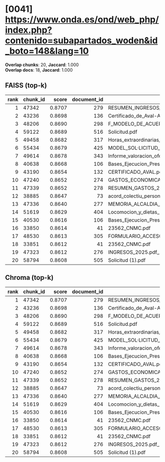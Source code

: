# [0041] https://www.onda.es/ond/web_php/index.php?contenido=subapartados_woden&id_boto=148&lang=10

**Overlap chunks**: 20, **Jaccard**: 1.000  
**Overlap docs**: 18, **Jaccard**: 1.000

## FAISS (top-k)
rank | chunk_id | score | document_id | title
---:|---|---:|---:|---
1 | 47342 | 0.8707 | 279 | RESUMEN_INGRESOS_2025.pdf_1742285328909.pdf
2 | 43236 | 0.8698 | 136 | Certificado_de_Aval-Ayuntamiento_de_Onda_Servicios_AGE_logo.pdf
3 | 48206 | 0.8690 | 298 | F_MODELO_DE_ACUERDO_SOL_AYC_RED_INTERIOR_PARA_AUTOCONSUMO_PROYECTO_PABELLON.pdf
4 | 59122 | 0.8689 | 516 | Solicitud.pdf
5 | 49458 | 0.8682 | 317 | Horas_extraordinarias_junio.pdf
6 | 55434 | 0.8679 | 425 | MODEL_SOL·LICITUD_ESCOLETA_ESTIU_2025 (1).pdf
7 | 49614 | 0.8678 | 343 | Informe_valoracion_ofertas_S2._Suministro_y_servicio_de_impresion.pdf
8 | 40638 | 0.8668 | 106 | Bases_Ejecucion_Presupuesto_2025.pdf
9 | 43190 | 0.8654 | 132 | CERTIFICADO_AVAL.pdf
10 | 47240 | 0.8652 | 274 | GASTOS_ECONOMICA_2025.pdf_1742285328993.pdf
11 | 47339 | 0.8652 | 278 | RESUMEN_GASTOS_2025.pdf_1742285328925.pdf
12 | 38885 | 0.8647 | 73 | acord_colectiu_personal_funcionari_2025.pdf
13 | 47336 | 0.8640 | 277 | MEMORIA_ALCALDIA_PRESUPUESTO_2025.pdf_1742285328938.pdf
14 | 51619 | 0.8629 | 404 | Locomocion_y_dietas_Las_Rozas_civinet.pdf
15 | 40530 | 0.8616 | 106 | Bases_Ejecucion_Presupuesto_2025.pdf
16 | 33850 | 0.8614 | 41 | 23562_CNMC.pdf
17 | 48530 | 0.8613 | 305 | FORMULARIO_ACCESO_PID.pdf
18 | 33851 | 0.8612 | 41 | 23562_CNMC.pdf
19 | 47323 | 0.8612 | 276 | INGRESOS_2025.pdf_1742285328954.pdf
20 | 58794 | 0.8608 | 505 | Solicitud (1).pdf

## Chroma (top-k)
rank | chunk_id | score | document_id | title
---:|---|---:|---:|---
1 | 47342 | 0.8707 | 279 | RESUMEN_INGRESOS_2025.pdf_1742285328909.pdf
2 | 43236 | 0.8698 | 136 | Certificado_de_Aval-Ayuntamiento_de_Onda_Servicios_AGE_logo.pdf
3 | 48206 | 0.8690 | 298 | F_MODELO_DE_ACUERDO_SOL_AYC_RED_INTERIOR_PARA_AUTOCONSUMO_PROYECTO_PABELLON.pdf
4 | 59122 | 0.8689 | 516 | Solicitud.pdf
5 | 49458 | 0.8682 | 317 | Horas_extraordinarias_junio.pdf
6 | 55434 | 0.8679 | 425 | MODEL_SOL·LICITUD_ESCOLETA_ESTIU_2025 (1).pdf
7 | 49614 | 0.8678 | 343 | Informe_valoracion_ofertas_S2._Suministro_y_servicio_de_impresion.pdf
8 | 40638 | 0.8668 | 106 | Bases_Ejecucion_Presupuesto_2025.pdf
9 | 43190 | 0.8654 | 132 | CERTIFICADO_AVAL.pdf
10 | 47240 | 0.8652 | 274 | GASTOS_ECONOMICA_2025.pdf_1742285328993.pdf
11 | 47339 | 0.8652 | 278 | RESUMEN_GASTOS_2025.pdf_1742285328925.pdf
12 | 38885 | 0.8647 | 73 | acord_colectiu_personal_funcionari_2025.pdf
13 | 47336 | 0.8640 | 277 | MEMORIA_ALCALDIA_PRESUPUESTO_2025.pdf_1742285328938.pdf
14 | 51619 | 0.8629 | 404 | Locomocion_y_dietas_Las_Rozas_civinet.pdf
15 | 40530 | 0.8616 | 106 | Bases_Ejecucion_Presupuesto_2025.pdf
16 | 33850 | 0.8614 | 41 | 23562_CNMC.pdf
17 | 48530 | 0.8613 | 305 | FORMULARIO_ACCESO_PID.pdf
18 | 33851 | 0.8612 | 41 | 23562_CNMC.pdf
19 | 47323 | 0.8612 | 276 | INGRESOS_2025.pdf_1742285328954.pdf
20 | 58794 | 0.8608 | 505 | Solicitud (1).pdf
